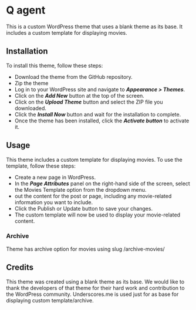 
# Q agent 
This is a custom WordPress theme that uses a blank theme as its base. It includes a custom template for displaying movies.

## Installation
To install this theme, follow these steps:

* Download the theme  from the GitHub repository.
* Zip the theme
* Log in to your WordPress site and navigate to ***Appearance > Themes***.
* Click on the ***Add New*** button at the top of the screen.
* Click on the ***Upload Theme*** button and select the ZIP file you downloaded.
* Click the ***Install Now*** button and wait for the installation to complete.
* Once the theme has been installed, click the ***Activate button*** to activate it.

## Usage
This theme includes a custom template for displaying movies. To use the template, follow these steps:

* Create a new page in WordPress.
* In the ***Page Attributes*** panel on the right-hand side of the screen, select the Movies Template option from the dropdown menu.
* out the content for the post or page, including any movie-related information you want to include.
* Click the Publish or Update button to save your changes.
* The custom template will now be used to display your movie-related content.
 
### Archive 
 Theme has archive option for movies using slug /archive-movies/

## Credits
This theme was created using a blank theme as its base. We would like to thank the developers of that theme for their hard work and contribution to the WordPress community. Underscores.me is used just for as base for displaying custom template/archive.





